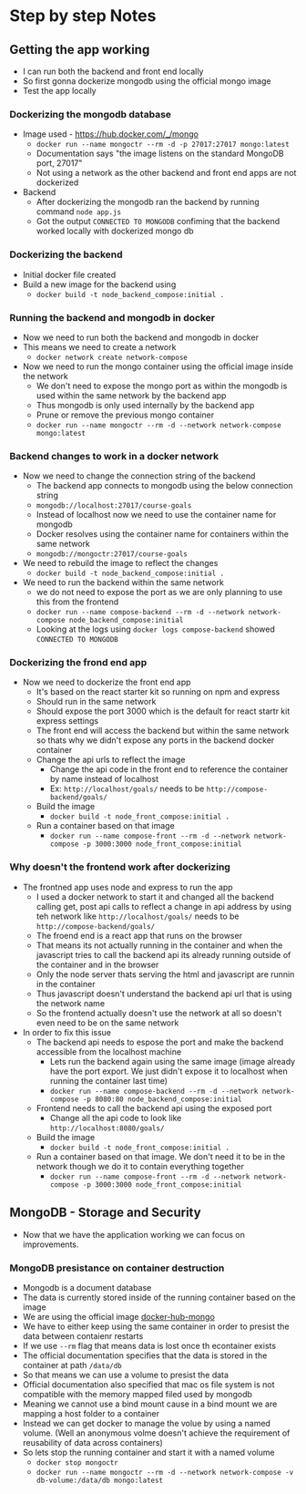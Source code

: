 # Step by step Notes

## Getting the app working

* I can run both the backend and front end locally
* So first gonna dockerize mongodb using the official mongo image
* Test the app locally

### Dockerizing the mongodb database

* Image used - https://hub.docker.com/_/mongo
   - `docker run --name mongoctr --rm -d -p 27017:27017 mongo:latest`
   - Documentation says "the image listens on the standard MongoDB port, 27017"
   - Not using a network as the other backend and front end apps are not dockerized
* Backend
   - After dockerizing the mongodb ran the backend by running command `node app.js`
   - Got the output `CONNECTED TO MONGODB` confiming that the backend worked locally with dockerized mongo db

### Dockerizing the backend

* Initial docker file created
* Build a new image for the backend using
   - `docker build -t node_backend_compose:initial .`

### Running the backend and mongodb in docker

* Now we need to run both the backend and mongodb in docker
* This means we need to create a network
   - `docker network create network-compose`
* Now we need to run the mongo container using the official image inside the network
   - We don't need to expose the mongo port as within the mongodb is used within the same network by the backend app
   - Thus mongodb is only used internally by the backend app
   - Prune or remove the previous mongo container
   - `docker run --name mongoctr --rm -d --network network-compose mongo:latest`

### Backend changes to work in a docker network

* Now we need to change the connection string of the backend
   - The backend app connects to mongodb using the below connection string
   - `mongodb://localhost:27017/course-goals`
   - Instead of localhost now we need to use the container name for mongodb
   - Docker resolves using the container name for containers within the same network
   - `mongodb://mongoctr:27017/course-goals`
* We need to rebuild the image to reflect the changes
   - `docker build -t node_backend_compose:initial .`
* We need to run the backend within the same network
   - we do not need to expose the port as we are only planning to use this from the frontend
   - `docker run --name compose-backend --rm -d --network network-compose node_backend_compose:initial`
   - Looking at the logs using `docker logs compose-backend` showed `CONNECTED TO MONGODB`

### Dockerizing the frond end app

* Now we need to dockerize the front end app
   - It's based on the react starter kit so running on npm and express
   - Should run in the same network
   - Should expose the port 3000 which is the default for react startr kit express settings
   - The front end will access the backend but within the same network so thats why we didn't expose any ports in the backend docker container
   - Change the api urls to reflect the image
      - Change the api code in the front end to reference the container by name instead of localhost
      - Ex: `http://localhost/goals/` needs to be `http://compose-backend/goals/`
   - Build the image
      - `docker build -t node_front_compose:initial .`
   - Run a container based on that image
      - `docker run --name compose-front --rm -d --network network-compose -p 3000:3000 node_front_compose:initial`

### Why doesn't the frontend work after dockerizing

* The frontned app uses node and express to run the app
   - I used a docker network to start it and changed all the backend calling get, post api calls to reflect a change in api address by using teh network like `http://localhost/goals/` needs to be `http://compose-backend/goals/`
   - The froend end is a react app that runs on the browser
   - That means its not actually running in the container and when the javascript tries to call the backend api its already running outside of the container and in the browser
   - Only the node server thats serving the html and javascript are runnin in the container
   - Thus javascript doesn't understand the backend api url that is using the network name
   - So the frontend actually doesn't use the network at all so doesn't even need to be on the same network
* In order to fix this issue
   - The backend api needs to espose the port and make the backend accessible from the localhost machine
      - Lets run the backend again using the same image (image already have the port export. We just didn't expose it to localhost when running the container last time)
      - `docker run --name compose-backend --rm -d --network network-compose -p 8080:80 node_backend_compose:initial`
   - Frontend needs to call the backend api using the exposed port 
      - Change all the api code to look like `http://localhost:8080/goals/`
   - Build the image
      - `docker build -t node_front_compose:initial .`
   - Run a container based on that image. We don't need it to be in the network though we do it to contain everything together
      - `docker run --name compose-front --rm -d --network network-compose -p 3000:3000 node_front_compose:initial`

## MongoDB - Storage and Security

* Now that we have the application working we can focus on improvements. 

### MongoDB presistance on container destruction

* Mongodb is a document database
* The data is currently stored inside of the running container based on the image
* We are using the official image [docker-hub-mongo](https://hub.docker.com/_/mongo)
* We have to either keep using the same container in order to presist the data between contaienr restarts
* If we use `--rm` flag that means data is lost once th econtainer exists
* The official documentation specifies that the data is stored in the container at path `/data/db`
* So that means we can use a volume to presist the data 
* Official documentation also specified that mac os file system is not compatible with the memory mapped filed used by mongodb
* Meaning we cannot use a bind mount cause in a bind mount we are mapping a host folder to a container
* Instead we can get docker to manage the volue by using a named volume. (Well an anonymous volme doesn't achieve the requirement of reusability of data across containers)
* So lets stop the running container and start it with a named volume
   - `docker stop mongoctr`
   - `docker run --name mongoctr --rm -d --network network-compose -v db-volume:/data/db mongo:latest`
